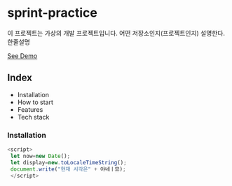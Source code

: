# sprint-practice

이 프로젝트는 가상의 개발 프로젝트입니다. 어떤 저장소인지(프로젝트인지) 설명한다. 한줄설명

[See Demo](https://www.google.com)

## Index

- Installation
- How to start
- Features
- Tech stack

### Installation

```javascript
<script>
 let now=new Date();
 let display=new.toLocaleTimeString();
 document.write("현재 시각은" + 야네ㅣ묘);
 </script>
 ```




